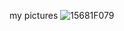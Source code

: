 my pictures
![15681F079](https://github.com/AdiBarelMeisel/AdiBarelMeisel.github.io/assets/168352968/3c6df77e-0c43-42bf-962c-53ca7dc14603)
